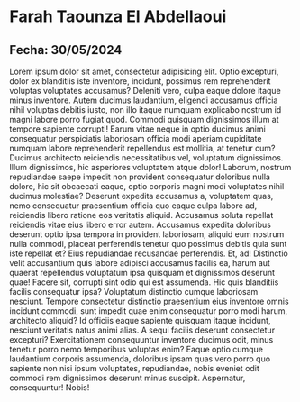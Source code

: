 # Farah Taounza El Abdellaoui
## Fecha: 30/05/2024
Lorem ipsum dolor sit amet, consectetur adipisicing elit. Optio excepturi, dolor ex blanditiis iste inventore, incidunt, possimus rem reprehenderit voluptas voluptates accusamus? Deleniti vero, culpa eaque dolore itaque minus inventore.
Autem ducimus laudantium, eligendi accusamus officia nihil voluptas debitis iusto, non illo itaque numquam explicabo nostrum id magni labore porro fugiat quod. Commodi quisquam dignissimos illum at tempore sapiente corrupti!
Earum vitae neque in optio ducimus animi consequatur perspiciatis laboriosam officia modi aperiam cupiditate numquam labore reprehenderit repellendus est mollitia, at tenetur cum? Ducimus architecto reiciendis necessitatibus vel, voluptatum dignissimos.
Illum dignissimos, hic asperiores voluptatem atque dolor! Laborum, nostrum repudiandae saepe impedit non provident consequatur doloribus nulla dolore, hic sit obcaecati eaque, optio corporis magni modi voluptates nihil ducimus molestiae?
Deserunt expedita accusamus a, voluptatem quas, nemo consequatur praesentium officia quo eaque culpa labore ad, reiciendis libero ratione eos veritatis aliquid. Accusamus soluta repellat reiciendis vitae eius libero error autem.
Accusamus expedita doloribus deserunt optio ipsa tempora in provident laboriosam, aliquid eum nostrum nulla commodi, placeat perferendis tenetur quo possimus debitis quia sunt iste repellat et? Eius repudiandae recusandae perferendis.
Et, ad! Distinctio velit accusantium quis labore adipisci accusamus facilis ea, harum aut quaerat repellendus voluptatum ipsa quisquam et dignissimos deserunt quae! Facere sit, corrupti sint odio qui est assumenda.
Hic quis blanditiis facilis consequatur ipsa? Voluptatum distinctio cumque laboriosam nesciunt. Tempore consectetur distinctio praesentium eius inventore omnis incidunt commodi, sunt impedit quae enim consequatur porro modi harum, architecto aliquid?
Id officiis eaque sapiente quisquam itaque incidunt, nesciunt veritatis natus animi alias. A sequi facilis deserunt consectetur excepturi? Exercitationem consequuntur inventore ducimus odit, minus tenetur porro nemo temporibus voluptas enim?
Eaque optio cumque laudantium corporis assumenda, doloribus ipsam quas vero porro quo sapiente non nisi ipsum voluptates, repudiandae, nobis eveniet odit commodi rem dignissimos deserunt minus suscipit. Aspernatur, consequuntur! Nobis!
